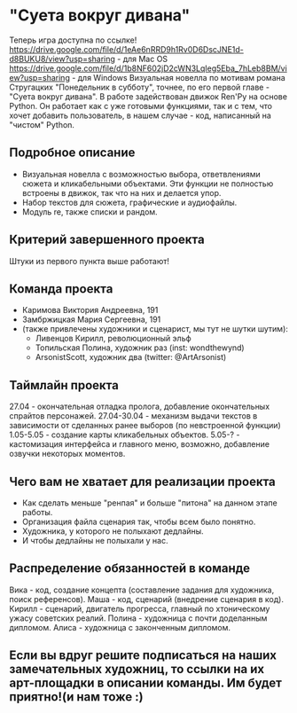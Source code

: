 # "Суета вокруг дивана"
Теперь игра доступна по ссылке!
https://drive.google.com/file/d/1eAe6nRRD9h1Rv0D6DscJNE1d-d8BUKU8/view?usp=sharing - для Mac OS
https://drive.google.com/file/d/1b8NF602jD2cWN3LqIeg5Eba_7hLeb8BM/view?usp=sharing - для Windows
Визуальная новелла по мотивам романа Стругацких "Понедельник в субботу", точнее, по его первой главе - "Суета вокруг дивана". В работе задействован движок Ren'Py на основе Python. Он работает как с уже готовыми функциями, так и с тем, что хочет добавить пользователь, в нашем случае - код, написанный на "чистом" Python. 

## Подробное описание

- Визуальная новелла с возможностью выбора, ответвлениями сюжета и кликабельными объектами. Эти функции не полностью встроены в движок, так что на них и делается упор.
- Набор текстов для сюжета, графические и аудиофайлы. 
- Модуль re, также списки и рандом.

## Критерий завершенного проекта

Штуки из первого пункта выше работают!

## Команда проекта
- Каримова Виктория Андреевна, 191
- Замбржицкая Мария Сергеевна, 191
- (также привлечены художники и сценарист, мы тут не шутки шутим):
  - Ливенцов Кирилл, революционный эльф
  - Топильская Полина, художник раз (inst: wondthewynd)
  - ArsonistScott, художник два (twitter: @ArtArsonist)
## Таймлайн проекта
27.04 - окончательная отладка пролога, добавление окончательных спрайтов персонажей. 
27.04-30.04 - механизм выдачи текстов в зависимости от сделанных ранее выборов (по невстроенной функции)
1.05-5.05 - создание карты кликабельных объектов. 
5.05-? - кастомизация интерфейса и главного меню, возможно, добавление озвучки некоторых моментов. 

## Чего вам не хватает для реализации проекта
- Как сделать меньше "ренпая" и больше "питона" на данном этапе работы.
- Организация файла сценария так, чтобы всем было понятно.
- Художника, у которого не полыхают дедлайны. 
- И чтобы дедлайны не полыхали у нас.

## Распределение обязанностей в команде

Вика - код, создание концепта (составление задания для художника, поиск референсов).
Маша - код, сценарий (внедрение сценария в код).
Кирилл - сценарий, двигатель прогресса, главный по хтоническому ужасу советских реалий.
Полина - художница с почти доделанным дипломом.
Алиса - художница с законченным дипломом. 

## Если вы вдруг решите подписаться на наших замечательных художниц, то ссылки на их арт-площадки в описании команды. Им будет приятно!(и нам тоже :)

